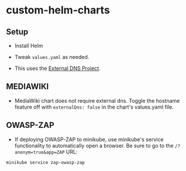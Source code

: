 # custom-helm-charts

## Setup

* Install Helm
* Tweak `values.yaml` as needed.

* This uses the [External DNS Project](https://github.com/kubernetes-incubator/external-dns).

## MEDIAWIKI

* MediaWiki chart does not require external dns.  Toggle the hostname feature off with `externalDns: false`
  in the chart's values.yaml file.

## OWASP-ZAP
  * If deploying OWASP-ZAP to minikube, use minikube's service functionality to automatically open a browser.  Be sure to 
    go to the `/?anonym=true&app=ZAP` URL:

  `minikube service zap-owasp-zap`


